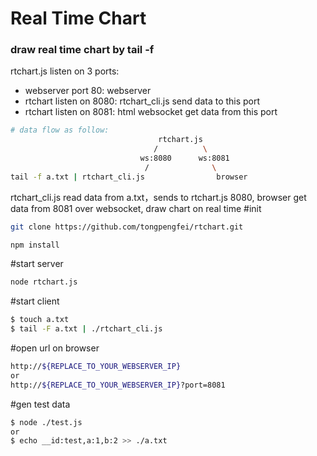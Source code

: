 # Real Time Chart
### draw real time chart by tail -f

rtchart.js listen on 3 ports:
* webserver port 80: webserver
* rtchart listen on 8080: rtchart_cli.js send data to this port
* rtchart listen on 8081: html websocket get data from this port

```bash
# data flow as follow:
                                 rtchart.js
                                /          \
                             ws:8080      ws:8081
                              /              \
tail -f a.txt | rtchart_cli.js                browser
```

rtchart_cli.js read data from a.txt，sends to rtchart.js 8080,
browser get data from 8081 over websocket, draw chart on real time
#init
```bash
git clone https://github.com/tongpengfei/rtchart.git

npm install
```

#start server
```bash
node rtchart.js
```

#start client
```bash
$ touch a.txt
$ tail -F a.txt | ./rtchart_cli.js
```

#open url on browser
```bash
http://${REPLACE_TO_YOUR_WEBSERVER_IP}
or
http://${REPLACE_TO_YOUR_WEBSERVER_IP}?port=8081
```

#gen test data
```bash
$ node ./test.js
or
$ echo __id:test,a:1,b:2 >> ./a.txt
```
